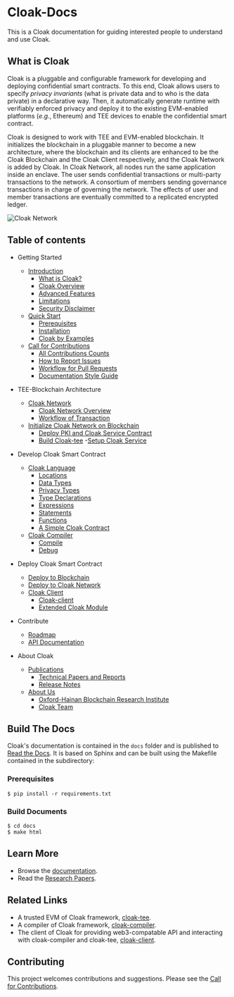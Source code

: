 # Cloak-Docs

This is a Cloak documentation for guiding interested people to understand and use Cloak.

## What is Cloak

Cloak is a pluggable and configurable framework for developing and deploying confidential smart contracts. 
To this end, Cloak allows users to specify *privacy invariants*
(what is private data and to who is the data private) in a 
declarative way. Then, it automatically generate runtime with verifiably 
enforced privacy and deploy it to the existing EVM-enabled platforms 
(*e.g.*, Ethereum) and TEE devices to enable the confidential smart 
contract. 

Cloak is designed to work with TEE and EVM-enabled blockchain. 
It initializes the blockchain in a pluggable manner to become a new architecture, where the blockchain and its clients are enhanced to be the Cloak Blockchain and the Cloak Client respectively, and the Cloak Network is added by Cloak.
In Cloak Network, all nodes run the same application inside an enclave.
The user sends confidential transactions or multi-party transactions to the network. 
A consortium of members sending governance transactions in charge of governing the network. 
The effects of user and member transactions are eventually committed to a replicated encrypted ledger.

![Cloak Network](/docs/imgs/cloak-network.svg)

## Table of contents

- Getting Started
    - [Introduction](https://oxhainan-cloak-docs.readthedocs-hosted.com/en/latest/started/introduction.html)
        - [What is Cloak?](https://oxhainan-cloak-docs.readthedocs-hosted.com/en/latest/started/introduction.html#what-is-cloak)
        - [Cloak Overview](https://oxhainan-cloak-docs.readthedocs-hosted.com/en/latest/started/introduction.html#cloak-overview)
        - [Advanced Features](https://oxhainan-cloak-docs.readthedocs-hosted.com/en/latest/started/introduction.html#advanced-features)
        - [Limitations](https://oxhainan-cloak-docs.readthedocs-hosted.com/en/latest/started/introduction.html#limitations)
        - [Security Disclaimer](https://oxhainan-cloak-docs.readthedocs-hosted.com/en/latest/started/introduction.html#security-disclaimer)
    - [Quick Start](https://oxhainan-cloak-docs.readthedocs-hosted.com/en/latest/started/quick-start.html)
        - [Prerequisites](https://oxhainan-cloak-docs.readthedocs-hosted.com/en/latest/started/quick-start.html#prerequisites)
        - [Installation](https://oxhainan-cloak-docs.readthedocs-hosted.com/en/latest/started/quick-start.html#installation)
        - [Cloak by Examples](https://oxhainan-cloak-docs.readthedocs-hosted.com/en/latest/started/quick-start.html#cloak-by-examples)
    - [Call for Contributions](https://oxhainan-cloak-docs.readthedocs-hosted.com/en/latest/started/contribute.html)
        - [All Contributions Counts](https://oxhainan-cloak-docs.readthedocs-hosted.com/en/latest/started/contribute.html#all-contributions-counts)
        - [How to Report Issues](https://oxhainan-cloak-docs.readthedocs-hosted.com/en/latest/started/contribute.html#how-to-report-issues)
        - [Workflow for Pull Requests](https://oxhainan-cloak-docs.readthedocs-hosted.com/en/latest/started/contribute.html#workflow-for-pull-requests)
        - [Documentation Style Guide](https://oxhainan-cloak-docs.readthedocs-hosted.com/en/latest/started/contribute.html#documentation-style-guide)

- TEE-Blockchain Architecture
    - [Cloak Network](https://oxhainan-cloak-docs.readthedocs-hosted.com/en/latest/tee-blockchain-architecture/cloak-network.html)
        - [Cloak Network Overview](https://oxhainan-cloak-docs.readthedocs-hosted.com/en/latest/tee-blockchain-architecture/cloak-network.html#cloak-network-overview)
        - [Workflow of Transaction](https://oxhainan-cloak-docs.readthedocs-hosted.com/en/latest/tee-blockchain-architecture/cloak-network.html#workflow-of-transaction)
    - [Initialize Cloak Network on Blockchain](https://oxhainan-cloak-docs.readthedocs-hosted.com/en/latest/tee-blockchain-architecture/initialize-cloak-network-on-blockchain.html)
        - [Deploy PKI and Cloak Service Contract](https://oxhainan-cloak-docs.readthedocs-hosted.com/en/latest/tee-blockchain-architecture/initialize-cloak-network-on-blockchain.html#deploy-pki-and-cloak-service-contract)
        - [Build Cloak-tee](https://oxhainan-cloak-docs.readthedocs-hosted.com/en/latest/tee-blockchain-architecture/initialize-cloak-network-on-blockchain.html#build-cloak-tee)
        -[Setup Cloak Service](https://oxhainan-cloak-docs.readthedocs-hosted.com/en/latest/tee-blockchain-architecture/initialize-cloak-network-on-blockchain.html#setup-cloak-service)

- Develop Cloak Smart Contract
    - [Cloak Language](https://oxhainan-cloak-docs.readthedocs-hosted.com/en/latest/develop-cloak-smart-contract/cloak-language.html)
        - [Locations](https://oxhainan-cloak-docs.readthedocs-hosted.com/en/latest/develop-cloak-smart-contract/cloak-language.html#locations)
        - [Data Types](https://oxhainan-cloak-docs.readthedocs-hosted.com/en/latest/develop-cloak-smart-contract/cloak-language.html#data-types)
        - [Privacy Types](https://oxhainan-cloak-docs.readthedocs-hosted.com/en/latest/develop-cloak-smart-contract/cloak-language.html#privacy-types)
        - [Type Declarations](https://oxhainan-cloak-docs.readthedocs-hosted.com/en/latest/develop-cloak-smart-contract/cloak-language.html#type-declarations)
        - [Expressions](https://oxhainan-cloak-docs.readthedocs-hosted.com/en/latest/develop-cloak-smart-contract/cloak-language.html#expressions)
        - [Statements](https://oxhainan-cloak-docs.readthedocs-hosted.com/en/latest/develop-cloak-smart-contract/cloak-language.html#statements)
        - [Functions](https://oxhainan-cloak-docs.readthedocs-hosted.com/en/latest/develop-cloak-smart-contract/cloak-language.html#functions)
        - [A Simple Cloak Contract](https://oxhainan-cloak-docs.readthedocs-hosted.com/en/latest/develop-cloak-smart-contract/cloak-language.html#a-simple-cloak-contract)
    - [Cloak Compiler](https://oxhainan-cloak-docs.readthedocs-hosted.com/en/latest/develop-cloak-smart-contract/compiler.html)
        - [Compile](https://oxhainan-cloak-docs.readthedocs-hosted.com/en/latest/develop-cloak-smart-contract/compiler.html#compile)
        - [Debug](https://oxhainan-cloak-docs.readthedocs-hosted.com/en/latest/develop-cloak-smart-contract/compiler.html#debug)

- Deploy Cloak Smart Contract
    - [Deploy to Blockchain](https://oxhainan-cloak-docs.readthedocs-hosted.com/en/latest/deploy-cloak-smart-contract/deploy.html)
    - [Deploy to Cloak Network](https://oxhainan-cloak-docs.readthedocs-hosted.com/en/latest/deploy-cloak-smart-contract/deploy.html#deploy-to-cloak-network)
    - [Cloak Client](https://oxhainan-cloak-docs.readthedocs-hosted.com/en/latest/deploy-cloak-smart-contract/deploy.html#cloak-client)
        - [Cloak-client](https://oxhainan-cloak-docs.readthedocs-hosted.com/en/latest/deploy-cloak-smart-contract/deploy.html#id1)
        - [Extended Cloak Module](https://oxhainan-cloak-docs.readthedocs-hosted.com/en/latest/deploy-cloak-smart-contract/deploy.html#extended-cloak-module)

- Contribute
    - [Roadmap](https://oxhainan-cloak-docs.readthedocs-hosted.com/en/latest/roadmap/index.html)
    - [API Documentation](https://oxhainan-cloak-docs.readthedocs-hosted.com/en/latest/apidoc/index.html)

- About Cloak
    - [Publications](https://oxhainan-cloak-docs.readthedocs-hosted.com/en/latest/publications/publications.html)
        - [Technical Papers and Reports](https://oxhainan-cloak-docs.readthedocs-hosted.com/en/latest/publications/publications.html#technical-papers-and-reports)
        - [Release Notes](https://oxhainan-cloak-docs.readthedocs-hosted.com/en/latest/publications/publications.html#release-notes)
    - [About Us](https://oxhainan-cloak-docs.readthedocs-hosted.com/en/latest/about.html)
        - [Oxford-Hainan Blockchain Research Institute](https://oxhainan-cloak-docs.readthedocs-hosted.com/en/latest/about.html#oxford-hainan-blockchain-research-institute)
        - [Cloak Team](https://oxhainan-cloak-docs.readthedocs-hosted.com/en/latest/about.html#cloak-team)

## Build The Docs

Cloak's documentation is contained in the `docs` folder and is published to [Read the Docs](https://oxhainan-cloak-docs.readthedocs-hosted.com/en/latest/#). It is based on Sphinx and can be built using the Makefile contained in the subdirectory:

### Prerequisites

```shell
$ pip install -r requirements.txt
```

### Build Documents

```shell
$ cd docs
$ make html
```

## Learn More

- Browse the [documentation](https://oxhainan-cloak-docs.readthedocs-hosted.com/en/latest/#).
- Read the [Research Papers](https://oxhainan-cloak-docs.readthedocs-hosted.com/en/latest/publications/publications.html).

## Related Links

- A trusted EVM of Cloak framework, [cloak-tee](https://github.com/OxHainan/cloak-tee).
- A compiler of Cloak framework, [cloak-compiler](https://github.com/OxHainan/cloak-compiler).
- The client of Cloak for providing web3-compatable API and interacting with cloak-compiler and cloak-tee, [cloak-client](https://github.com/OxHainan/cloak-client).

## Contributing

This project welcomes contributions and suggestions. Please see the [Call for Contributions](https://oxhainan-cloak-docs.readthedocs-hosted.com/en/latest/started/contribute.html).